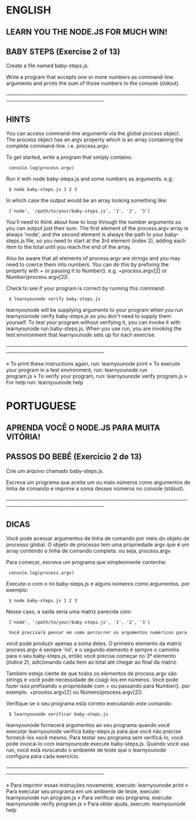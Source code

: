  # ENGLISH

 ## LEARN YOU THE NODE.JS FOR MUCH WIN!

 ## BABY STEPS (Exercise 2 of 13)

  Create a file named baby-steps.js.

  Write a program that accepts one or more numbers as command-line arguments
  and prints the sum of those numbers to the console (stdout).

 ─────────────────────────────────────────────────────────────────────────────

 ## HINTS

  You can access command-line arguments via the global process object. The
  process object has an argv property which is an array containing the
  complete command-line. i.e. process.argv.

  To get started, write a program that simply contains:

     console.log(process.argv)

  Run it with node baby-steps.js and some numbers as arguments. e.g:

     $ node baby-steps.js 1 2 3

  In which case the output would be an array looking something like:

     ['node', '/path/to/your/baby-steps.js', '1', '2', '3']

  You'll need to think about how to loop through the number arguments so
  you can output just their sum. The first element of the process.argv array
  is always 'node', and the second element is always the path to your
  baby-steps.js file, so you need to start at the 3rd element (index 2),
  adding each item to the total until you reach the end of the array.

  Also be aware that all elements of process.argv are strings and you may
  need to coerce them into numbers. You can do this by prefixing the
  property with + or passing it to Number(). e.g. +process.argv[2] or
  Number(process.argv[2]).

  Check to see if your program is correct by running this command:

     $ learnyounode verify baby-steps.js

  learnyounode will be supplying arguments to your program when you run
  learnyounode verify baby-steps.js so you don't need to supply them
  yourself. To test your program without verifying it, you can invoke it
  with learnyounode run baby-steps.js. When you use run, you are invoking
  the test environment that learnyounode sets up for each exercise.

 ─────────────────────────────────────────────────────────────────────────────

   » To print these instructions again, run: learnyounode print
   » To execute your program in a test environment, run: learnyounode run                                               
     program.js
   » To verify your program, run: learnyounode verify program.js
   » For help run: learnyounode help

   # PORTUGUESE

## APRENDA VOCÊ O NODE.JS PARA MUITA VITÓRIA!

 ## PASSOS DO BEBÊ (Exercício 2 de 13)

  Crie um arquivo chamado baby-steps.js.

  Escreva um programa que aceite um ou mais números como argumentos de linha de comando
  e imprime a soma desses números no console (stdout).

   ─────────────────────────────────────────────────────────────────────────────
   
## DICAS

  Você pode acessar argumentos de linha de comando por meio do objeto de processo global. O
  objeto de processo tem uma propriedade argv que é um array contendo o
  linha de comando completa. ou seja, process.argv.

  Para começar, escreva um programa que simplesmente contenha:

     console.log(process.argv)

  Execute-o com o nó baby-steps.js e alguns números como argumentos. por exemplo:

     $ node baby-steps.js 1 2 3

  Nesse caso, a saída seria uma matriz parecida com:

     ['node', '/path/to/your/baby-steps.js', '1', '2', '3']

     Você precisará pensar em como percorrer os argumentos numéricos para
  você pode produzir apenas a soma deles. O primeiro elemento da matriz process.argv
  é sempre 'nó', e o segundo elemento é sempre o caminho para o seu
  baby-steps.js, então você precisa começar no 3º elemento (índice 2),
  adicionando cada item ao total até chegar ao final da matriz.

  Também esteja ciente de que todos os elementos de process.argv são strings e você pode
  necessidade de coagi-los em números. Você pode fazer isso prefixando o
  propriedade com + ou passando para Number(). por exemplo. +process.argv[2] ou
  Número(process.argv[2]).

  Verifique se o seu programa está correto executando este comando:

     $ learnyounode verificar baby-steps.js

  learnyounode fornecerá argumentos ao seu programa quando você executar
  learnyounode verifica baby-steps.js para que você não precise fornecê-los
  você mesmo. Para testar seu programa sem verificá-lo, você pode invocá-lo
  com learnyounode execute baby-steps.js. Quando você usa run, você está invocando
  o ambiente de teste que o learnyounode configura para cada exercício.
  
   ─────────────────────────────────────────────────────────────────────────────
   
» Para imprimir essas instruções novamente, execute: learnyounode print
   » Para executar seu programa em um ambiente de teste, execute: learnyounode run
     program.js
   » Para verificar seu programa, execute: learnyounode verify program.js
   » Para obter ajuda, execute: learnyounode help